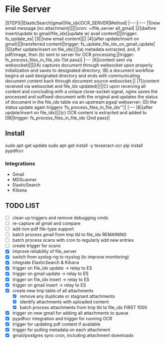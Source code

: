 # File Server

|STEPS||ElasticSearch|gmail|file_idx|OCR_SERVER|Method|
|---:|:---
|1|new email message (no attachment)|||||cron: ~/file_server all_gmail|
|2|(before insert/update to gmail/file_idx)|update w/ avail content||||trigger: fs_update_es|
|3|||new email content||||
|4|(after update/insert on gmail)|||transferred content||trigger: fs_update_file_idx_on_gmail_update|
|5|(after update/insert on file_idx)|||(a) metadata extracted, and, if pdf/image, then (b) sent to server for OCR processing;||trigger:  fs_process_files_in_file_idx (1st pass)|
|---
|6|(content sent via websocket)||||(A) captures document through websocket upon properly initialization and saves to designated directory; (B) a document workflow begins at said designated directory and ends with communicating document content back through document source websocket;||
|7|(content received via websocket and file_idx updated)||||C) upon receiving all content and concluding with a unique close-socket signal, nginx saves the processed and suffixed-document with the original and updates the status of document in the file_idx table via an upstream pgsql webserver; (D) the status update again triggers 'fs_process_files_in_file_idx'"||
|---
|8|(after update/insert on file_idx)|||(c) OCR content is extracted and added to DB||trigger:  fs_process_files_in_file_idx (2nd pass)|


## Install
sudo apt-get update
sudo apt-get install -y tesseract-ocr
pip install pypdfocr

### Integrations

- Gmail
- MDScanner
- ElasticSearch
- Kibana


## TODO LIST
- [ ] clean up triggers and remove debugging cmds
- [ ] re-capture all gmail and compare
- [ ] add non-pdf file-type support
- [ ] batch process gmail from tmp tbl to file_idx REMAINING
- [ ] batch process scans with cron to regularly add new entries
- [ ] create trigger for scans
- [x] improve reliability of file_server
- [x] switch from syslog-ng to rsyslog (to improve monitoring)
- [x] integrate ElasticSearch & Kibana
- [x] trigger on file_idx update -> relay to ES
- [x] trigger on gmail update -> relay to ES
- [x] trigger on file_idx insert -> relay to ES
- [x] trigger on gmail insert -> relay to ES
- [x] create new tmp table of all attachments
    - [x] remove any duplicate or stagnant attachments
    - [x] identify attachments with uploaded content
    - [x] batch process attachments from tmp tbl to file_idx FIRST 1000
- [x] trigger on new gmail for adding all attachments to queue 
- [x] pypdfocr integration and trigger for running OCR
- [x] trigger for updating pdf content if available
- [x] trigger for pulling metadata on each attachment
- [x] gmail/postgres sync cron, including attachment downloads